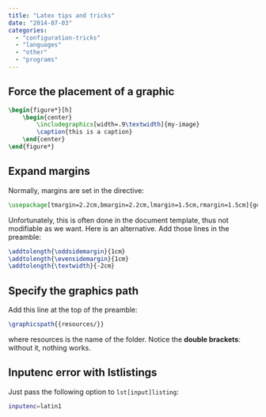 ```yaml
---
title: "Latex tips and tricks"
date: "2014-07-03"
categories: 
  - "configuration-tricks"
  - "languages"
  - "other"
  - "programs"
---
```


## Force the placement of a graphic

```latex
\begin{figure*}[h]
    \begin{center}
        \includegraphics[width=.9\textwidth]{my-image}
        \caption{this is a caption}
    \end{center}
\end{figure*}
```

## Expand margins


Normally, margins are set in the directive:

```latex
\usepackage[tmargin=2.2cm,bmargin=2.2cm,lmargin=1.5cm,rmargin=1.5cm]{geometry}
```

Unfortunately, this is often done in the document template, thus not modifiable as we want. Here is an alternative. Add those lines in the preamble:
```latex
\addtolength{\oddsidemargin}{1cm}
\addtolength{\evensidemargin}{1cm}
\addtolength{\textwidth}{-2cm}
```

## Specify the graphics path

Add this line at the top of the preamble:

```latex
\graphicspath{{resources/}}
```

where resources is the name of the folder. Notice the **double brackets**: without it, nothing works.

## Inputenc error with lstlistings


Just pass the following option to `lst[input]listing`:

```bash
inputenc=latin1
```
